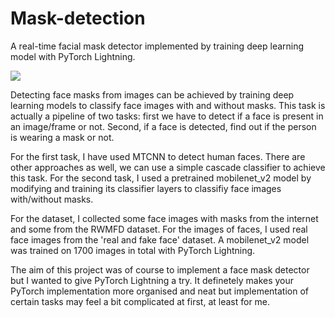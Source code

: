 # Mask-detection
A real-time facial mask detector implemented by training deep learning model with PyTorch Lightning. 

![](mask_detection.gif)

Detecting face masks from images can be achieved by training deep learning models to classify face images with and without masks. This task is actually a pipeline of two tasks: first we have to detect if a face is present in an image/frame or not. Second, if a face is detected, find out if the person is wearing a mask or not. 

For the first task, I have used MTCNN to detect human faces. There are other approaches as well, we can use a simple cascade classifier to achieve this task. For the second task, I used a pretrained mobilenet_v2 model by modifying and training its classifier layers to classifiy face images with/without masks. 

For the dataset, I collected some face images with masks from the internet and some from the RWMFD dataset. For the images of faces, I used 
real face images from the 'real and fake face' dataset. A mobilenet_v2 model was trained on 1700 images in total with PyTorch Lightning. 

The aim of this project was of course to implement a face mask detector but I wanted to give PyTorch Lightning a try. It definetely makes your PyTorch implementation more organised and neat but implementation of certain tasks may feel a bit complicated at first, at least for me. 
